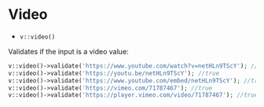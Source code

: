 # Video

- `v::video()`

Validates if the input is a video value:

```php
v::video()->validate('https://www.youtube.com/watch?v=netHLn9TScY'); //true
v::video()->validate('https://youtu.be/netHLn9TScY'); //true
v::video()->validate('https://www.youtube.com/embed/netHLn9TScY'); //true
v::video()->validate('https://vimeo.com/71787467'); //true
v::video()->validate('https://player.vimeo.com/video/71787467'); //true
```